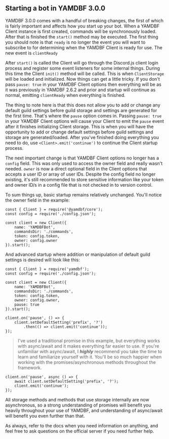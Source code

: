 ## Starting a bot in YAMDBF 3.0.0
YAMDBF 3.0.0 comes with a handful of breaking changes, the first of which is fairly important and affects how you start up your bot.
When a YAMDBF Client instance is first created, commands will be synchronously loaded. After that is finished the `start()` method
may be executed. The first thing you should note is that `ready` is no longer the event you will want to subscribe to for
determining when the YAMDBF Client is ready for use. The new event is `clientReady`

After `start()` is called the Client will go through the Discord.js client login process and register some event
listeners for some internal things. During this time the Client `init()` method will be called. This is when `ClientStorage`
will be loaded and initialized. Now things can get a little tricky. If you don't pass `pause: true` in your YAMDBF
Client options then everything will be as it was previously in YAMDBF 2.6.2 and prior and startup will continue as normal,
emitting `clientReady` when everything is finished.

The thing to note here is that this does not allow you to add or change any default guild settings before guild storage
and settings are generated for the first time. That's where the `pause` option comes in. Passing `pause: true` in your YAMDBF
Client options will cause your Client to emit the `pause` event after it finishes initializing Client storage. This is when
you will have the opportunity to add or change default settings before guild settings and storage are generated/loaded.
After you've finished doing everything you need to do, use `<Client>.emit('continue')` to continue the Client startup process.

The next important change is that YAMDBF Client options no longer has a `config` field. This was only used to access the owner
field and really wasn't needed. `owner` is now a direct optional field in the Client options that accepts a user ID or array
of user IDs. Despite the config field no longer existing, it's still recommended to store sensitive information like your
token and owner ID/s in a config file that is not checked in to version control.

To sum things up, basic startup remains relatively unchanged. You'll notice the owner field in the example:
```
const { Client } = require('@yamdbf/core');
const config = require('./config.json');

const client = new Client({
	name: 'YAMDBFBot',
	commandsDir: './commands',
	token: config.token,
	owner: config.owner
}).start();
```

And advanced startup where addition or manipulation of default guild settings is desired will look like this:
```
const { Client } = require('yamdbf');
const config = require('./config.json');

const client = new Client({
	name: 'YAMDBFBot',
	commandsDir: './commands',
	token: config.token,
	owner: config.owner,
	pause: true
}).start();

client.on('pause', () => {
	client.setDefaultSetting('prefix', '?')
		.then(() => client.emit('continue'));
});
```
>I've used a traditional promise in this example, but everything works with async/await and it makes
everything far easier to use. If you're unfamiliar with async/await, I ***highly*** recommend you
take the time to learn and familiarize yourself with it. You'll be so much happier when working with
the promises/asynchronous methods throughout the framework.
```
client.on('pause', async () => {
	await client.setDefaultSetting('prefix', '?');
	client.emit('continue');
});
```

All storage methods and methods that use storage internally are now asynchronous, so a strong understanding
of promises will benefit you heavily throughout your use of YAMDBF, and understanding of async/await will
benefit you even further than that.

As always, refer to the docs when you need information on anything, and feel free to ask questions on the
official server if you need further help.